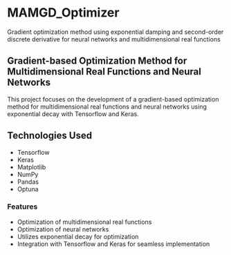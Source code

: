 # MAMGD_Optimizer
Gradient optimization method using exponential damping and second-order discrete derivative for neural networks and multidimensional real functions

## Gradient-based Optimization Method for Multidimensional Real Functions and Neural Networks

This project focuses on the development of a gradient-based optimization method for multidimensional real functions and neural networks using exponential decay with Tensorflow and Keras.

## Technologies Used
- Tensorflow
- Keras
- Matplotlib
- NumPy
- Pandas
- Optuna

### Features
- Optimization of multidimensional real functions
- Optimization of neural networks
- Utilizes exponential decay for optimization
- Integration with Tensorflow and Keras for seamless implementation
